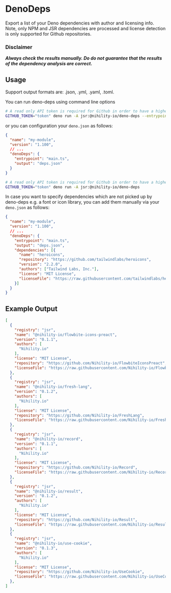 # DenoDeps
Export a list of your Deno dependencies with author and licensing info. Note, only NPM and JSR dependencies are processed and license detection is only supported for Github repositories.

### Disclaimer
*__Always check the results manually. Do do not guarantee that the results of the dependency analysis are correct.__*

## Usage
Support output formats are: .json, .yml, .yaml, .toml.

You can run deno-deps using command line options
```bash
# A read only API token is required for Github in order to have a higher API quota.
GITHUB_TOKEN="token" deno run -A jsr:@nihility-io/deno-deps --entrypoint main.ts --output deps.json
```
or you can configuration your `deno.json` as follows:
```json
{
  "name": "my-module",
  "version": "1.100",
  // ...
  "denoDeps": {
    "entrypoint": "main.ts",
    "output": "deps.json"
  }
}
```

```bash
# A read only API token is required for Github in order to have a higher API quota.
GITHUB_TOKEN="token" deno run -A jsr:@nihility-io/deno-deps
```

In case you want to specify dependencies which are not picked up by deno-deps e.g. a font or icon library, you can add them manually via your `deno.json` as follows:
```json
{
  "name": "my-module",
  "version": "1.100",
  // ...
  "denoDeps": {
    "entrypoint": "main.ts",
    "output": "deps.json",
    "dependencies": [{
      "name": "heroicons",
      "repository": "https://github.com/tailwindlabs/heroicons",
      "version": "2.2.0",
      "authors": ["Tailwind Labs, Inc."],
      "license": "MIT License",
      "licenseFile": "https://raw.githubusercontent.com/tailwindlabs/heroicons/refs/heads/master/LICENSE"
    }]
  }
}
```


## Example Output
```json
[
  {
    "registry": "jsr",
    "name": "@nihility-io/flowbite-icons-preact",
    "version": "0.1.1",
    "authors": [
      "Nihility.io"
    ],
    "license": "MIT License",
    "repository": "https://github.com/Nihility-io/FlowbiteIconsPreact",
    "licenseFile": "https://raw.githubusercontent.com/Nihility-io/FlowbiteIconsPreact/main/LICENSE"
  },
  {
    "registry": "jsr",
    "name": "@nihility-io/fresh-lang",
    "version": "0.1.2",
    "authors": [
      "Nihility.io"
    ],
    "license": "MIT License",
    "repository": "https://github.com/Nihility-io/FreshLang",
    "licenseFile": "https://raw.githubusercontent.com/Nihility-io/FreshLang/main/LICENSE"
  },
  {
    "registry": "jsr",
    "name": "@nihility-io/record",
    "version": "0.1.1",
    "authors": [
      "Nihility.io"
    ],
    "license": "MIT License",
    "repository": "https://github.com/Nihility-io/Record",
    "licenseFile": "https://raw.githubusercontent.com/Nihility-io/Record/main/LICENSE"
  },
  {
    "registry": "jsr",
    "name": "@nihility-io/result",
    "version": "0.1.2",
    "authors": [
      "Nihility.io"
    ],
    "license": "MIT License",
    "repository": "https://github.com/Nihility-io/Result",
    "licenseFile": "https://raw.githubusercontent.com/Nihility-io/Result/main/LICENSE"
  },
  {
    "registry": "jsr",
    "name": "@nihility-io/use-cookie",
    "version": "0.1.3",
    "authors": [
      "Nihility.io"
    ],
    "license": "MIT License",
    "repository": "https://github.com/Nihility-io/UseCookie",
    "licenseFile": "https://raw.githubusercontent.com/Nihility-io/UseCookie/main/LICENSE"
  },
]
```